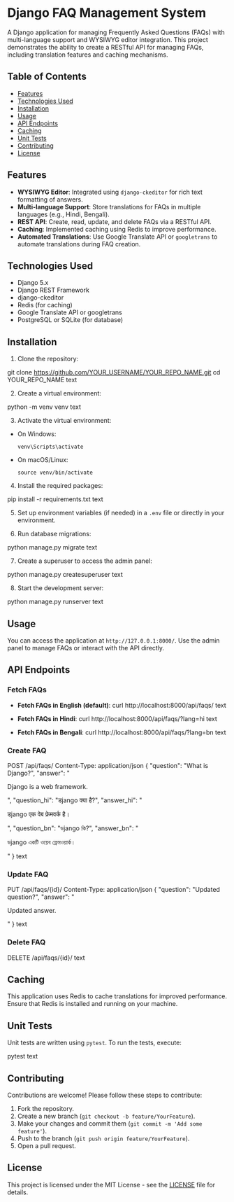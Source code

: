 # Django FAQ Management System

A Django application for managing Frequently Asked Questions (FAQs) with multi-language support and WYSIWYG editor integration. This project demonstrates the ability to create a RESTful API for managing FAQs, including translation features and caching mechanisms.

## Table of Contents

- [Features](#features)
- [Technologies Used](#technologies-used)
- [Installation](#installation)
- [Usage](#usage)
- [API Endpoints](#api-endpoints)
- [Caching](#caching)
- [Unit Tests](#unit-tests)
- [Contributing](#contributing)
- [License](#license)

## Features

- **WYSIWYG Editor**: Integrated using `django-ckeditor` for rich text formatting of answers.
- **Multi-language Support**: Store translations for FAQs in multiple languages (e.g., Hindi, Bengali).
- **REST API**: Create, read, update, and delete FAQs via a RESTful API.
- **Caching**: Implemented caching using Redis to improve performance.
- **Automated Translations**: Use Google Translate API or `googletrans` to automate translations during FAQ creation.

## Technologies Used

- Django 5.x
- Django REST Framework
- django-ckeditor
- Redis (for caching)
- Google Translate API or googletrans
- PostgreSQL or SQLite (for database)

## Installation

1. Clone the repository:

git clone https://github.com/YOUR_USERNAME/YOUR_REPO_NAME.git
cd YOUR_REPO_NAME
text

2. Create a virtual environment:

python -m venv venv
text

3. Activate the virtual environment:

- On Windows:

  ```
  venv\Scripts\activate
  ```

- On macOS/Linux:

  ```
  source venv/bin/activate
  ```

4. Install the required packages:

pip install -r requirements.txt
text

5. Set up environment variables (if needed) in a `.env` file or directly in your environment.

6. Run database migrations:

python manage.py migrate
text

7. Create a superuser to access the admin panel:

python manage.py createsuperuser
text

8. Start the development server:

python manage.py runserver
text

## Usage

You can access the application at `http://127.0.0.1:8000/`. Use the admin panel to manage FAQs or interact with the API directly.

## API Endpoints

### Fetch FAQs

- **Fetch FAQs in English (default)**:
curl http://localhost:8000/api/faqs/
text

- **Fetch FAQs in Hindi**:
curl http://localhost:8000/api/faqs/?lang=hi
text

- **Fetch FAQs in Bengali**:
curl http://localhost:8000/api/faqs/?lang=bn
text

### Create FAQ

POST /api/faqs/
Content-Type: application/json
{
"question": "What is Django?",
"answer": "<p>Django is a web framework.</p>",
"question_hi": "डjango क्या है?",
"answer_hi": "<p>डjango एक वेब फ्रेमवर्क है।</p>",
"question_bn": "ডjango কি?",
"answer_bn": "<p>ডjango একটি ওয়েব ফ্রেমওয়ার্ক।</p>"
}
text

### Update FAQ

PUT /api/faqs/{id}/
Content-Type: application/json
{
"question": "Updated question?",
"answer": "<p>Updated answer.</p>"
}
text

### Delete FAQ

DELETE /api/faqs/{id}/
text

## Caching

This application uses Redis to cache translations for improved performance. Ensure that Redis is installed and running on your machine.

## Unit Tests

Unit tests are written using `pytest`. To run the tests, execute:

pytest
text

## Contributing

Contributions are welcome! Please follow these steps to contribute:

1. Fork the repository.
2. Create a new branch (`git checkout -b feature/YourFeature`).
3. Make your changes and commit them (`git commit -m 'Add some feature'`).
4. Push to the branch (`git push origin feature/YourFeature`).
5. Open a pull request.

## License

This project is licensed under the MIT License - see the [LICENSE](LICENSE) file for details.
